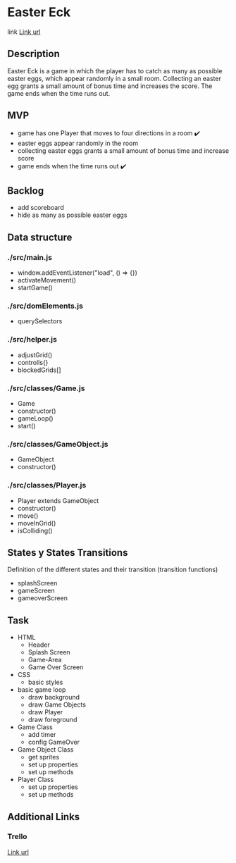 # Easter Eck

link [Link url](https://haukeeckel.github.io/easter-eck/)

## Description
Easter Eck is a game in which the player has to catch as many as possible easter eggs, which appear randomly in a small room. Collecting an easter egg grants a small amount of bonus time and increases the score. The game ends when the time runs out.


## MVP
- game has one Player that moves to four directions in a room :heavy_check_mark:
- easter eggs appear randomly in the room
- collecting easter eggs grants a small amount of bonus time and increase score
- game ends when the time runs out :heavy_check_mark:


## Backlog
- add scoreboard
- hide as many as possible easter eggs


## Data structure

### ./src/main.js
- window.addEventListener("load", () => {})
- activateMovement()
- startGame()

### ./src/domElements.js
- querySelectors

### ./src/helper.js
- adjustGrid()
- controlls{}
- blockedGrids[]

### ./src/classes/Game.js
- Game
- constructor()
- gameLoop()
- start()

### ./src/classes/GameObject.js
- GameObject
- constructor()
  
### ./src/classes/Player.js
- Player extends GameObject
- constructor()
- move()
- moveInGrid()
- isColliding()


## States y States Transitions
Definition of the different states and their transition (transition functions)

- splashScreen
- gameScreen
- gameoverScreen


## Task
- HTML
  - Header
  - Splash Screen
  - Game-Area
  - Game Over Screen
- CSS
  - basic styles
- basic game loop
  - draw background
  - draw Game Objects
  - draw Player
  - draw foreground
- Game Class
  - add timer
  - config GameOver
- Game Object Class
  - get sprites
  - set up properties
  - set up methods
- Player Class
  - set up properties
  - set up methods


## Additional Links


### Trello
[Link url](https://trello.com/b/7D6vcrSW/easter-eck)
